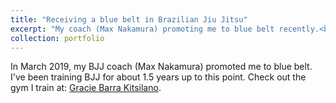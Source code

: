 ```yaml
---
title: "Receiving a blue belt in Brazilian Jiu Jitsu"
excerpt: "My coach (Max Nakamura) promoting me to blue belt recently.<br/><img src='/images/blue-belt.jpg'>"
collection: portfolio
---
```


In March 2019, my BJJ coach (Max Nakamura) promoted me to blue belt. I've been training BJJ for about 1.5 years up to this point. Check out the gym I train at: [Gracie Barra Kitsilano](https://gbkitsilano.com/). 
